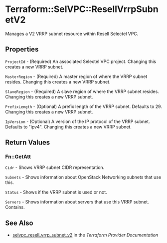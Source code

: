# Terraform::SelVPC::ResellVrrpSubnetV2

Manages a V2 VRRP subnet resource within Resell Selectel VPC.

## Properties

`ProjectId` - (Required) An associated Selectel VPC project. Changing this
creates a new VRRP subnet.

`MasterRegion` - (Required) A master region of where the VRRP subnet resides.
Changing this creates a new VRRP subnet.

`SlaveRegion` - (Required) A slave region of where the VRRP subnet resides.
Changing this creates a new VRRP subnet.

`PrefixLength` - (Optional) A prefix length of the VRRP subnet. Defaults to 29.
Changing this creates a new VRRP subnet.

`IpVersion` - (Optional) A version of the IP protocol of the VRRP subnet.
Defaults to "ipv4". Changing this creates a new VRRP subnet.


## Return Values

### Fn::GetAtt

`Cidr` - Shows VRRP subnet CIDR representation.

`Subnets` - Shows information about OpenStack Networking subnets that use this.

`Status` - Shows if the VRRP subnet is used or not.

`Servers` - Shows information about servers that use this VRRP subnet. Contains.

## See Also

* [selvpc_resell_vrrp_subnet_v2](https://www.terraform.io/docs/providers/selvpc/r/resell_vrrp_subnet_v2.html) in the _Terraform Provider Documentation_